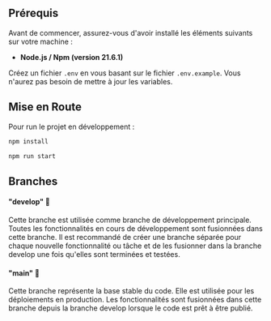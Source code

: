 ## Prérequis

Avant de commencer, assurez-vous d'avoir installé les éléments suivants sur votre machine :

- **Node.js / Npm (version 21.6.1)**

Créez un fichier `.env` en vous basant sur le fichier `.env.example`. Vous n'aurez pas besoin de mettre à jour les variables.

## Mise en Route 

Pour run le projet en développement :
```bash
npm install
```
```bash  
npm run start
```


## Branches


#### "develop" 📡

Cette branche est utilisée comme branche de développement principale. Toutes les fonctionnalités en cours de développement sont fusionnées dans cette branche. Il est recommandé de créer une branche séparée pour chaque nouvelle fonctionnalité ou tâche et de les fusionner dans la branche develop une fois qu'elles sont terminées et testées.

#### "main" 🚀

Cette branche représente la base stable du code. Elle est utilisée pour les déploiements en production. Les fonctionnalités sont fusionnées dans cette branche depuis la branche develop lorsque le code est prêt à être publié.



